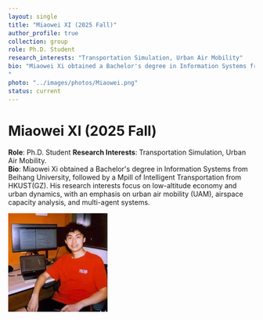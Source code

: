 ```yaml
---
layout: single
title: "Miaowei XI (2025 Fall)"
author_profile: true
collection: group
role: Ph.D. Student
research_interests: "Transportation Simulation, Urban Air Mobility"
bio: "Miaowei Xi obtained a Bachelor's degree in Information Systems from Beihang University, followed by a ​Mpill of Intelligent Transportation from HKUST(GZ). His research interests focus on low-altitude economy and urban dynamics, with an emphasis on urban air mobility (UAM), airspace capacity analysis, and multi-agent systems. 
"
photo: "../images/photos/Miaowei.png"
status: current
---
```


# Miaowei XI (2025 Fall)

**Role**: Ph.D. Student 
**Research Interests**: Transportation Simulation, Urban Air Mobility.  
**Bio**: Miaowei Xi obtained a Bachelor's degree in Information Systems from Beihang University, followed by a ​Mpill of Intelligent Transportation from HKUST(GZ). His research interests focus on low-altitude economy and urban dynamics, with an emphasis on urban air mobility (UAM), airspace capacity analysis, and multi-agent systems. 

![Miaowei XI](../images/photos/Miaowei.png)
